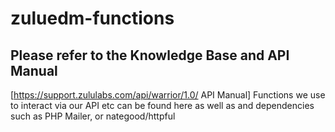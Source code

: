 # zuluedm-functions
## Please refer to the Knowledge Base and API Manual 
[https://support.zululabs.com/api/warrior/1.0/ API Manual]
Functions we use to interact via our API etc can be found here as well as and dependencies such as PHP Mailer, or nategood/httpful
